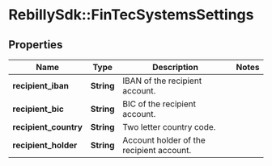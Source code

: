 # RebillySdk::FinTecSystemsSettings

## Properties
Name | Type | Description | Notes
------------ | ------------- | ------------- | -------------
**recipient_iban** | **String** | IBAN of the recipient account. | 
**recipient_bic** | **String** | BIC of the recipient account. | 
**recipient_country** | **String** | Two letter country code. | 
**recipient_holder** | **String** | Account holder of the recipient account. | 


